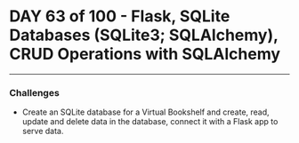 # DAY 63 of 100 - Flask, SQLite Databases (SQLite3; SQLAlchemy), CRUD Operations with SQLAlchemy
----

### Challenges
- Create an SQLite database for a Virtual Bookshelf and create, read, update and delete data in the database, connect it with a Flask app to serve data.


